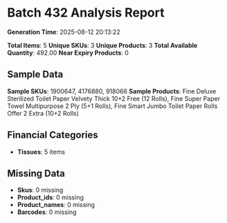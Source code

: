 # Batch 432 Analysis Report

**Generation Time**: 2025-08-12 20:13:22

**Total Items**: 5
**Unique SKUs**: 3
**Unique Products**: 3
**Total Available Quantity**: 492.00
**Near Expiry Products**: 0

## Sample Data
**Sample SKUs**: 1900647, 4176880, 918066
**Sample Products**: Fine Deluxe Sterilized Toilet Paper Velvety Thick 10+2 Free (12 Rolls), Fine Super Paper Towel Multipurpose 2 Ply (5+1 Rolls), Fine Smart Jumbo Toilet Paper Rolls Offer 2 Extra (10+2 Rolls)

## Financial Categories
- **Tissues**: 5 items

## Missing Data
- **Skus**: 0 missing
- **Product_ids**: 0 missing
- **Product_names**: 0 missing
- **Barcodes**: 0 missing

